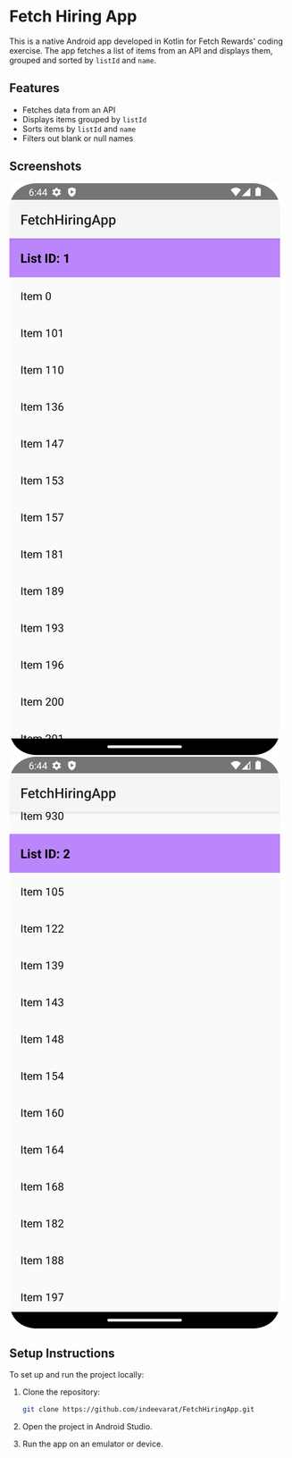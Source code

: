 # Fetch Hiring App

This is a native Android app developed in Kotlin for Fetch Rewards' coding exercise. The app fetches a list of items from an API and displays them, grouped and sorted by `listId` and `name`.

## Features
- Fetches data from an API
- Displays items grouped by `listId`
- Sorts items by `listId` and `name`
- Filters out blank or null names

## Screenshots

![Screenshot 1](screenshots/SS1.png)
![Screenshot 2](screenshots/SS2.png)

## Setup Instructions

To set up and run the project locally:

1. Clone the repository:
   ```bash
   git clone https://github.com/indeevarat/FetchHiringApp.git

2. Open the project in Android Studio.

3. Run the app on an emulator or device.